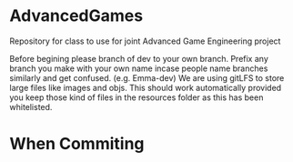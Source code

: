 # AdvancedGames
Repository for class to use for joint Advanced Game Engineering project

Before begining please branch of dev to your own branch.
Prefix any branch you make with your own name incase people name branches similarly and get confused. (e.g. Emma-dev)
We are using gitLFS to store large files like images and objs. This should work automatically provided you keep those kind of files in the resources folder as this has been whitelisted.

# When Commiting
